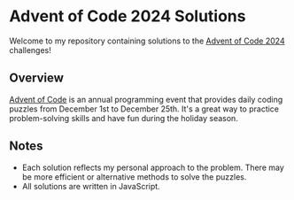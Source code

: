 # Advent of Code 2024 Solutions

Welcome to my repository containing solutions to the [Advent of Code 2024](https://adventofcode.com/2024) challenges!

## Overview

[Advent of Code](https://adventofcode.com/) is an annual programming event that provides daily coding puzzles from December 1st to December 25th. It's a great way to practice problem-solving skills and have fun during the holiday season.

## Notes
- Each solution reflects my personal approach to the problem. There may be more efficient or alternative methods to solve the puzzles.
- All solutions are written in JavaScript.

